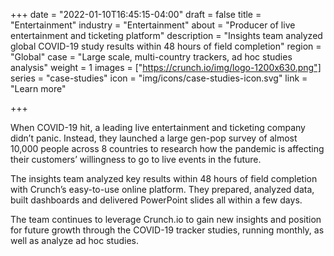 +++
date = "2022-01-10T16:45:15-04:00"
draft = false
title = "Entertainment"
industry = "Entertainment"
about = "Producer of live entertainment and ticketing platform"
description = "Insights team analyzed global COVID-19 study results within 48 hours of field completion"
region = "Global"
case = "Large scale, multi-country trackers, ad hoc studies analysis"
weight = 1
images = ["https://crunch.io/img/logo-1200x630.png"]
series = "case-studies"
icon = "img/icons/case-studies-icon.svg"
link = "Learn more"

+++

When COVID-19 hit, a leading live entertainment and ticketing company didn’t panic. Instead, they launched a large gen-pop survey of almost 10,000 people across 8 countries to research how the pandemic is affecting their customers’ willingness to go to live events in the future.

<span class="highlight">The insights team analyzed <span class="font-italic">key results</span> within 48 hours of field completion with Crunch’s <span class="font-italic">easy-to-use</span> online platform.</span> They prepared, analyzed data, built dashboards and delivered PowerPoint slides all within a few days.

The team continues to leverage Crunch.io to gain new insights and position for future growth through the COVID-19 tracker studies, running monthly, as well as analyze ad hoc studies.
